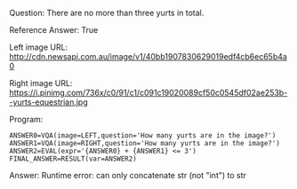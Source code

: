 Question: There are no more than three yurts in total.

Reference Answer: True

Left image URL: http://cdn.newsapi.com.au/image/v1/40bb1907830629019edf4cb6ec65b4a0

Right image URL: https://i.pinimg.com/736x/c0/91/c1/c091c19020089cf50c0545df02ae253b--yurts-equestrian.jpg

Program:

```
ANSWER0=VQA(image=LEFT,question='How many yurts are in the image?')
ANSWER1=VQA(image=RIGHT,question='How many yurts are in the image?')
ANSWER2=EVAL(expr='{ANSWER0} + {ANSWER1} <= 3')
FINAL_ANSWER=RESULT(var=ANSWER2)
```
Answer: Runtime error: can only concatenate str (not "int") to str

